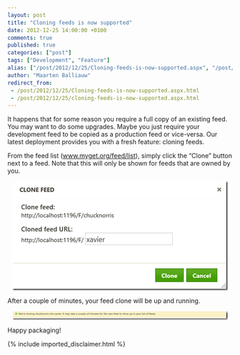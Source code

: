 ```yaml
---
layout: post
title: "Cloning feeds is now supported"
date: 2012-12-25 14:00:00 +0100
comments: true
published: true
categories: ["post"]
tags: ["Development", "Feature"]
alias: ["/post/2012/12/25/Cloning-feeds-is-now-supported.aspx", "/post/2012/12/25/cloning-feeds-is-now-supported.aspx"]
author: "Maarten Balliauw"
redirect_from:
 - /post/2012/12/25/Cloning-feeds-is-now-supported.aspx.html
 - /post/2012/12/25/cloning-feeds-is-now-supported.aspx.html
---
```


<p>It happens that for some reason you require a full copy of an existing feed. You may want to do some upgrades. Maybe you just require your development feed to be copied as a production feed or vice-versa. Our latest deployment provides you with a fresh feature: cloning feeds.</p>
<p>From the feed list (<a href="http://www.myget.org/feed/list">www.myget.org/feed/list</a>), simply click the &ldquo;Clone&rdquo; button next to a feed. Note that this will only be shown for feeds that are owned by you.</p>
<p><a href="/images/image_24.png"><img style="background-image: none; float: none; padding-top: 0px; padding-left: 0px; margin: 5px auto; display: block; padding-right: 0px; border-width: 0px;" title="image" src="/images/image_thumb_22.png" alt="image" width="484" height="246" border="0" /></a></p>
<p>After a couple of minutes, your feed clone will be up and running.</p>
<p><a href="/images/image_25.png"><img style="background-image: none; float: none; padding-top: 0px; padding-left: 0px; margin: 5px auto; display: block; padding-right: 0px; border-width: 0px;" title="image" src="/images/image_thumb_23.png" alt="image" width="484" height="21" border="0" /></a></p>
<p>Happy packaging!</p>

{% include imported_disclaimer.html %}

